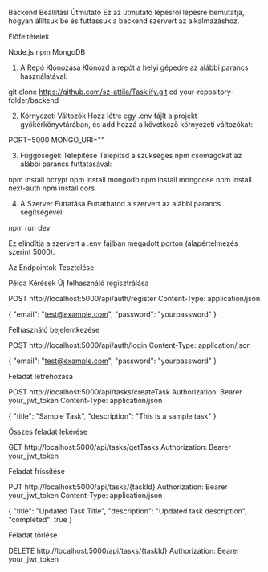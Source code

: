 Backend Beállítási Útmutató
Ez az útmutató lépésről lépésre bemutatja, hogyan állítsuk be és futtassuk a backend szervert az alkalmazáshoz.

Előfeltételek

Node.js
npm
MongoDB

1. A Repó Klónozása
   Klónozd a repót a helyi gépedre az alábbi parancs használatával:

git clone https://github.com/sz-attila/Tasklify.git
cd your-repository-folder/backend

2. Környezeti Változók
   Hozz létre egy .env fájlt a projekt gyökérkönyvtárában, és add hozzá a következő környezeti változókat:

PORT=5000
MONGO_URI=""

3. Függőségek Telepítése
   Telepítsd a szükséges npm csomagokat az alábbi parancs futtatásával:

npm install bcrypt
npm install mongodb
npm install mongoose
npm install next-auth
npm install cors

4. A Szerver Futtatása
   Futtathatod a szervert az alábbi parancs segítségével:

npm run dev

Ez elindítja a szervert a .env fájlban megadott porton (alapértelmezés szerint 5000).

Az Endpointok Tesztelése

Példa Kérések
Új felhasználó regisztrálása

POST http://localhost:5000/api/auth/register
Content-Type: application/json

{
"email": "test@example.com",
"password": "yourpassword"
}

Felhasználó bejelentkezése

POST http://localhost:5000/api/auth/login
Content-Type: application/json

{
"email": "test@example.com",
"password": "yourpassword"
}

Feladat létrehozása

POST http://localhost:5000/api/tasks/createTask
Authorization: Bearer your_jwt_token
Content-Type: application/json

{
"title": "Sample Task",
"description": "This is a sample task"
}

Összes feladat lekérése

GET http://localhost:5000/api/tasks/getTasks
Authorization: Bearer your_jwt_token

Feladat frissítése

PUT http://localhost:5000/api/tasks/{taskId}
Authorization: Bearer your_jwt_token
Content-Type: application/json

{
"title": "Updated Task Title",
"description": "Updated task description",
"completed": true
}

Feladat törlése

DELETE http://localhost:5000/api/tasks/{taskId}
Authorization: Bearer your_jwt_token
